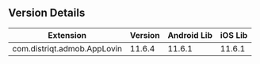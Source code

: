 ## Version Details

| Extension | Version | Android Lib | iOS Lib |
| --- | --- | --- | --- |
| com.distriqt.admob.AppLovin | 11.6.4 | 11.6.1 | 11.6.1 |
